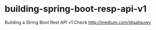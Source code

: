# building-spring-boot-resp-api-v1

Building a String Boot Rest API v1
Check http://medium.com/@salisuwy
